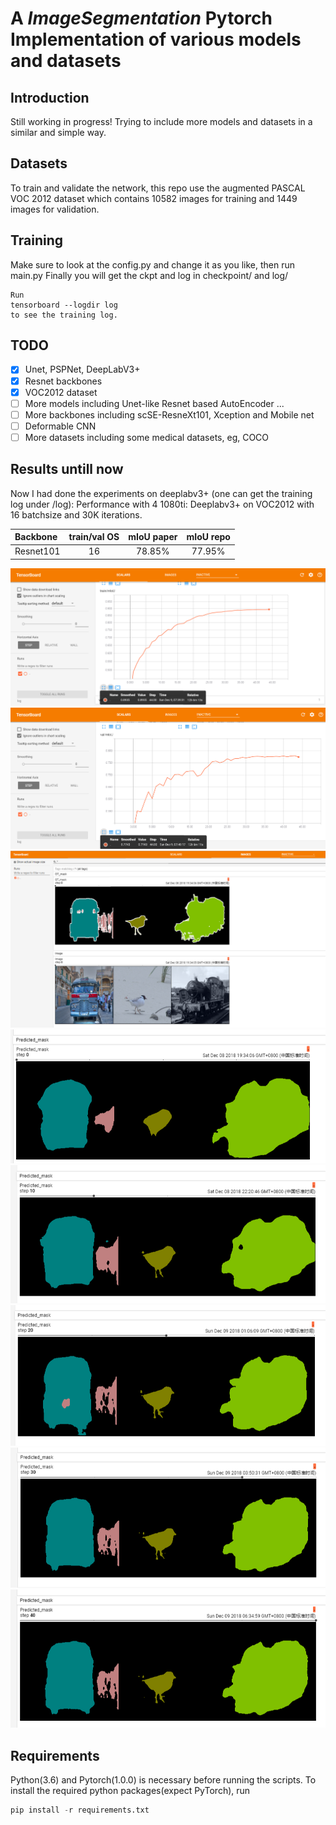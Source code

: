 
# A *ImageSegmentation* Pytorch Implementation of various models and datasets


## Introduction
Still working in progress!
Trying to include more models and datasets in a similar and simple way.


## Datasets
To train and validate the network, this repo use the augmented PASCAL VOC 2012 dataset which contains 10582 images for training and 1449 images for validation.

## Training
Make sure to look at the config.py and change it as you like, then run main.py
Finally you will get the ckpt and log in checkpoint/ and log/
```
Run 
tensorboard --logdir log 
to see the training log.
```

## TODO
- [x] Unet, PSPNet, DeepLabV3+
- [x] Resnet backbones
- [x] VOC2012 dataset
- [ ] More models including Unet-like Resnet based AutoEncoder ...
- [ ] More backbones including scSE-ResneXt101, Xception and Mobile net
- [ ] Deformable CNN
- [ ] More datasets including some medical datasets, eg, COCO

## Results untill now
Now I had done the experiments on deeplabv3+ (one can get the training log under /log):
Performance with 4 1080ti:
Deeplabv3+ on VOC2012 with 16 batchsize and 30K iterations.

| Backbone | train/val OS| mIoU paper| mIoU repo|
| :--------| :----------:|:---------:|:--------:|
| Resnet101|      16     |  78.85%   |  77.95%  |

![Results](pictures/train_miou.png)
![Results](pictures/val_miou.png)
![Results](pictures/r1.png)
![Results](pictures/r01.png)
![Results](pictures/r02.png)
![Results](pictures/r03.png)
![Results](pictures/r04.png)
![Results](pictures/r05.png)

## Requirements
Python(3.6) and Pytorch(1.0.0) is necessary before running the scripts.
To install the required python packages(expect PyTorch), run
```python
pip install -r requirements.txt
```